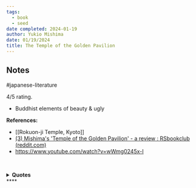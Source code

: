 ```yaml
---
tags:
  - book
  - seed
date completed: 2024-01-19
author: Yukio Mishima
date: 01/19/2024
title: The Temple of the Golden Pavilion
---
```

## Notes

#japanese-literature 

4/5 rating.

- Buddhist elements of beauty & ugly 

**References:** 
- [[Rokuon-ji Temple, Kyoto]]
- [(3) Mishima's 'Temple of the Golden Pavilion' - a review : RSbookclub (reddit.com)](https://www.reddit.com/r/RSbookclub/comments/1047c0z/mishimas_temple_of_the_golden_pavilion_a_review/)
- https://www.youtube.com/watch?v=wWmg0245x-I

<br><details>
<summary><b>Quotes</b></summary>
<p>pg 31: Summer holidays during my mourning period; curiously subdued summer holidays during the last phase of the war in 1944. My life as an acolyte passed smoothly and, as I think back on it, I feel that this was the last absolute holiday in my life. I can still vividly hear the cry of the cicada.
<P>
pg 32: It was quite natural that wars and unrest, piles of corpses and copious blood, should enrich the beauty of the Golden Temple. For this temple had been unconstructed by unrest, it had been built by numerous dark-hearted owners who had one general in their midst. The uncoordinated design of its three stories, in which the art historian could only see a blend of styles, had surely been evolved naturally from the search for a style that would crystallize all the surrounding unrest. If instead it had been built in one fixed style, the Golden Temple would have been unable to embrace the unrest and would certainly have collapsed long since.
<P>
pg 40: For us boys, war was a dreamlike sort of experience lacking any real substance, something like an isolation ward in which one is cut off from the meaning of life.
<P>
pg 40: This city was too anxious to preserve its old things just as they were; the multifarious shrines and temples were forgetting the memories of the red-hot ash that had been born from inside.
<P>
pg 61: Snow gives all of us a youthful feeling. And it would be quite untrue to say that I, who still had not reached my eighteenth birthday, now felt some youthful stirring within me?
<P>
pg 76: Cripples and lovely women are both tired of being looked at, they are weary of an existence that involves constantly being observed, they feel hemmed in; and they return the gaze by means of that very existence itself. The one who really looks is the one who wins.
<P>
pg 88: To see human beings in agony, to see them covered in blood and to hear their death groans, makes people humble. It makes their spirit delicate, bright, peaceful. It’s never at such times that we become cruel or bloodthirsty. No, it’s on a beautiful spring afternoon like this that people suddenly become cruel. It’s at a moment like this, don’t you think, while one’s vaguely watching the sun as it peeps through the leaves of the trees above a well-mown lawn? Every possible nightmare in the world, every possible nightmare in history, has come into being like this. But as one sits there in the clear daylight, it’s the idea of bloodstained figures fainting in agony that gives a clear outline of the nightmare and that helps to materialize the dream into reality.
<P>
pg 97 The cherry trees in Arashiyama, which were said to have been trans:planted in the thirteenth century from the famous trees on Mount Yoshino, had entirely lost their blossoms and were already putting forth their foliage. When the cherry-blossom season was finished, these trees could only be called by the name that one gives dead beauties.
<P>
pg 113: I understood that he disliked lasting beauty. His likings were limited to things such as music, which vanished instantly, or flower arrangements, which faded in a matter of days; he loathed architecture and literature.
<P>
pg 148: … an ineffable tenderness arouse within me, and I wondered whether the only human beings whom I was capable of loving were not, in fact, dead people. Be that as it might, how easy dead people were to love compared to those who were still alive!
<P>
pg 162: I continued to neglect my studies, and during the lovely days from late spring until early summer I spent my time visiting various shrines and temples that one could enter without paying. I used to walk as long as my legs would carry me.
<P>
pg 197: It’s not always so easy. But if you start acting in a different way, people soon come to accept that as being normal for you. They’re very forgetful, you see.
<P>
pg 204: The beauty of the individual detail itself was always filled with uneasiness. It dreamed of perfection, but it knew no completion and was invariably lured on to the next beauty, the unknown beauty. The adumbration of beauty contained in one detail was linked with the subsequent adumbration of beauty, and so it was that the various adumbrations of a beauty which did not exist had become the underlying motif of the Golden Temple.
<P>
pg 205: Action is now simply a kind of superfluity for me. It has jutted out of life, it has jutted out of my own will, and now it stands before me, like a separate, cold steel mechanism, waiting to be put in motion. It is as if there is not the slightest connection between me and my action.
</details>
****